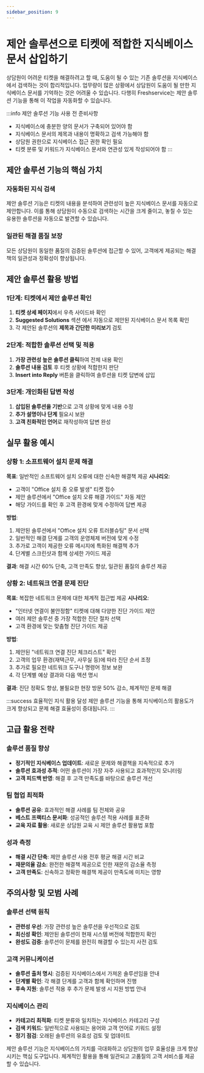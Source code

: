 ```yaml
---
sidebar_position: 9
---
```


# 제안 솔루션으로 티켓에 적합한 지식베이스 문서 삽입하기

상담원이 어려운 티켓을 해결하려고 할 때, 도움이 될 수 있는 기존 솔루션을 지식베이스에서 검색하는 것이 합리적입니다. 업무량이 많은 상황에서 상담원이 도움이 될 만한 지식베이스 문서를 기억하는 것은 어려울 수 있습니다. 다행히 Freshservice는 제안 솔루션 기능을 통해 이 작업을 자동화할 수 있습니다.

:::info 제안 솔루션 기능 사용 전 준비사항
- 지식베이스에 충분한 양의 문서가 구축되어 있어야 함
- 지식베이스 문서의 제목과 내용이 명확하고 검색 가능해야 함
- 상담원 권한으로 지식베이스 접근 권한 확인 필요
- 티켓 분류 및 키워드가 지식베이스 문서와 연관성 있게 작성되어야 함
:::

## 제안 솔루션 기능의 핵심 가치

### 자동화된 지식 검색

제안 솔루션 기능은 티켓의 내용을 분석하여 관련성이 높은 지식베이스 문서를 자동으로 제안합니다. 이를 통해 상담원이 수동으로 검색하는 시간을 크게 줄이고, 놓칠 수 있는 유용한 솔루션을 자동으로 발견할 수 있습니다.

### 일관된 해결 품질 보장

모든 상담원이 동일한 품질의 검증된 솔루션에 접근할 수 있어, 고객에게 제공되는 해결책의 일관성과 정확성이 향상됩니다.

## 제안 솔루션 활용 방법

### 1단계: 티켓에서 제안 솔루션 확인

1. **티켓 상세 페이지**에서 우측 사이드바 확인
2. **Suggested Solutions** 섹션 에서 자동으로 제안된 지식베이스 문서 목록 확인
3. 각 제안된 솔루션의 **제목과 간단한 미리보기** 검토

### 2단계: 적합한 솔루션 선택 및 적용

1. **가장 관련성 높은 솔루션 클릭**하여 전체 내용 확인
2. **솔루션 내용 검토** 후 티켓 상황에 적합한지 판단
3. **Insert into Reply** 버튼을 클릭하여 솔루션을 티켓 답변에 삽입

### 3단계: 개인화된 답변 작성

1. **삽입된 솔루션을 기반**으로 고객 상황에 맞게 내용 수정
2. **추가 설명이나 단계** 필요시 보완
3. **고객 친화적인 언어**로 재작성하여 답변 완성

## 실무 활용 예시

### 상황 1: 소프트웨어 설치 문제 해결
**목표**: 일반적인 소프트웨어 설치 오류에 대한 신속한 해결책 제공
**시나리오**:
- 고객이 "Office 설치 중 오류 발생" 티켓 접수
- 제안 솔루션에서 "Office 설치 오류 해결 가이드" 자동 제안
- 해당 가이드를 확인 후 고객 환경에 맞게 수정하여 답변 제공

**방법**:
1. 제안된 솔루션에서 "Office 설치 오류 트러블슈팅" 문서 선택
2. 일반적인 해결 단계를 고객의 운영체제 버전에 맞게 수정
3. 추가로 고객이 제공한 오류 메시지에 특화된 해결책 추가
4. 단계별 스크린샷과 함께 상세한 가이드 제공

**결과**: 해결 시간 60% 단축, 고객 만족도 향상, 일관된 품질의 솔루션 제공

### 상황 2: 네트워크 연결 문제 진단
**목표**: 복잡한 네트워크 문제에 대한 체계적 접근법 제공
**시나리오**:
- "인터넷 연결이 불안정함" 티켓에 대해 다양한 진단 가이드 제안
- 여러 제안 솔루션 중 가장 적합한 진단 절차 선택
- 고객 환경에 맞는 맞춤형 진단 가이드 제공

**방법**:
1. 제안된 "네트워크 연결 진단 체크리스트" 확인
2. 고객의 업무 환경(재택근무, 사무실 등)에 따라 진단 순서 조정
3. 추가로 필요한 네트워크 도구나 명령어 정보 보완
4. 각 단계별 예상 결과와 다음 액션 명시

**결과**: 진단 정확도 향상, 불필요한 현장 방문 50% 감소, 체계적인 문제 해결

:::success 효율적인 지식 활용 달성
제안 솔루션 기능을 통해 지식베이스의 활용도가 크게 향상되고 문제 해결 효율성이 증대됩니다.
:::

## 고급 활용 전략

### 솔루션 품질 향상
- **정기적인 지식베이스 업데이트**: 새로운 문제와 해결책을 지속적으로 추가
- **솔루션 효과성 추적**: 어떤 솔루션이 가장 자주 사용되고 효과적인지 모니터링
- **고객 피드백 반영**: 해결 후 고객 만족도를 바탕으로 솔루션 개선

### 팀 협업 최적화
- **솔루션 공유**: 효과적인 해결 사례를 팀 전체와 공유
- **베스트 프랙티스 문서화**: 성공적인 솔루션 적용 사례를 표준화
- **교육 자료 활용**: 새로운 상담원 교육 시 제안 솔루션 활용법 포함

### 성과 측정
- **해결 시간 단축**: 제안 솔루션 사용 전후 평균 해결 시간 비교
- **재문의율 감소**: 완전한 해결책 제공으로 인한 재문의 감소율 측정
- **고객 만족도**: 신속하고 정확한 해결책 제공이 만족도에 미치는 영향

## 주의사항 및 모범 사례

### 솔루션 선택 원칙
- **관련성 우선**: 가장 관련성 높은 솔루션을 우선적으로 검토
- **최신성 확인**: 제안된 솔루션이 현재 시스템 버전에 적합한지 확인
- **완성도 검증**: 솔루션이 문제를 완전히 해결할 수 있는지 사전 검토

### 고객 커뮤니케이션
- **솔루션 출처 명시**: 검증된 지식베이스에서 가져온 솔루션임을 안내
- **단계별 확인**: 각 해결 단계를 고객과 함께 확인하며 진행
- **후속 지원**: 솔루션 적용 후 추가 문제 발생 시 지원 방법 안내

### 지식베이스 관리
- **카테고리 최적화**: 티켓 분류와 일치하는 지식베이스 카테고리 구성
- **검색 키워드**: 일반적으로 사용되는 용어와 고객 언어로 키워드 설정
- **정기 점검**: 오래된 솔루션의 유효성 검토 및 업데이트

제안 솔루션 기능은 지식베이스의 가치를 극대화하고 상담원의 업무 효율성을 크게 향상시키는 핵심 도구입니다. 체계적인 활용을 통해 일관되고 고품질의 고객 서비스를 제공할 수 있습니다.